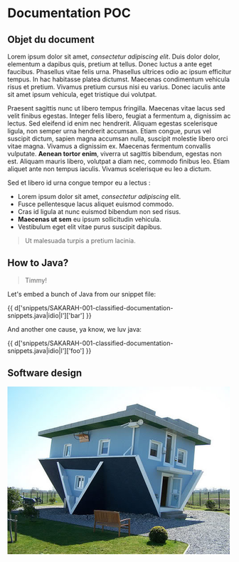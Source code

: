 # Documentation POC

## Objet du document

Lorem ipsum dolor sit amet, *consectetur adipiscing elit*. Duis dolor dolor, elementum a dapibus quis, pretium at tellus. Donec luctus a ante eget faucibus. Phasellus vitae felis urna. Phasellus ultrices odio ac ipsum efficitur tempus. In hac habitasse platea dictumst. Maecenas condimentum vehicula risus et pretium. Vivamus pretium cursus nisi eu varius. Donec iaculis ante sit amet ipsum vehicula, eget tristique dui volutpat.

Praesent sagittis nunc ut libero tempus fringilla. Maecenas vitae lacus sed velit finibus egestas. Integer felis libero, feugiat a fermentum a, dignissim ac lectus. Sed eleifend id enim nec hendrerit. Aliquam egestas scelerisque ligula, non semper urna hendrerit accumsan. Etiam congue, purus vel suscipit dictum, sapien magna accumsan nulla, suscipit molestie libero orci vitae magna. Vivamus a dignissim ex. Maecenas fermentum convallis vulputate. **Aenean tortor enim**, viverra ut sagittis bibendum, egestas non est. Aliquam mauris libero, volutpat a diam nec, commodo finibus leo. Etiam aliquet ante non tempus iaculis. Vivamus scelerisque eu leo a dictum.

Sed et libero id urna congue tempor eu a lectus :

  * Lorem ipsum dolor sit amet, *consectetur adipiscing* elit.
  * Fusce pellentesque lacus aliquet euismod commodo.
  * Cras id ligula at nunc euismod bibendum non sed risus.
  * **Maecenas ut sem** eu ipsum sollicitudin vehicula.
  * Vestibulum eget elit vitae purus suscipit dapibus.

> Ut malesuada turpis a pretium lacinia.

## How to Java?

> Timmy!

Let's embed a bunch of Java from our snippet file:

{{ d['snippets/SAKARAH-001-classified-documentation-snippets.java|idio|l']['bar'] }}

And another one cause, ya know, we luv java:

{{ d['snippets/SAKARAH-001-classified-documentation-snippets.java|idio|l']['foo'] }}

## Software design

![Architecture](img/img.jpg "Architecture")

